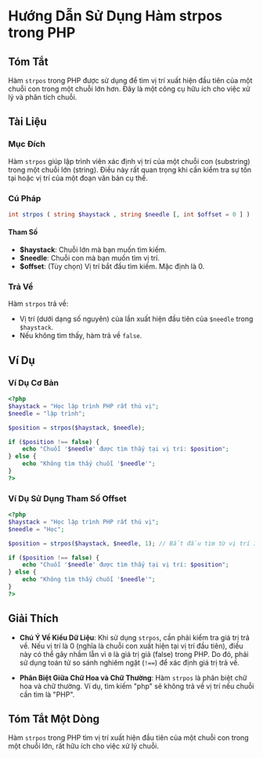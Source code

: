 <!--
Meta Description: # Hướng Dẫn Sử Dụng Hàm strpos trong PHP ## Tóm Tắt Hàm `strpos` trong PHP được sử dụng để tìm vị trí xuất hiện đầu tiên của một chuỗi con trong một c...
Meta Keywords: chuỗi, php, tìm, trí, needle
-->

# Hướng Dẫn Sử Dụng Hàm strpos trong PHP

## Tóm Tắt
Hàm `strpos` trong PHP được sử dụng để tìm vị trí xuất hiện đầu tiên của một chuỗi con trong một chuỗi lớn hơn. Đây là một công cụ hữu ích cho việc xử lý và phân tích chuỗi.

## Tài Liệu
### Mục Đích
Hàm `strpos` giúp lập trình viên xác định vị trí của một chuỗi con (substring) trong một chuỗi lớn (string). Điều này rất quan trọng khi cần kiểm tra sự tồn tại hoặc vị trí của một đoạn văn bản cụ thể.

### Cú Pháp
```php
int strpos ( string $haystack , string $needle [, int $offset = 0 ] )
```

#### Tham Số
- **$haystack**: Chuỗi lớn mà bạn muốn tìm kiếm.
- **$needle**: Chuỗi con mà bạn muốn tìm vị trí.
- **$offset**: (Tùy chọn) Vị trí bắt đầu tìm kiếm. Mặc định là 0.

### Trả Về
Hàm `strpos` trả về:
- Vị trí (dưới dạng số nguyên) của lần xuất hiện đầu tiên của `$needle` trong `$haystack`. 
- Nếu không tìm thấy, hàm trả về `false`.

## Ví Dụ
### Ví Dụ Cơ Bản
```php
<?php
$haystack = "Học lập trình PHP rất thú vị";
$needle = "lập trình";

$position = strpos($haystack, $needle);

if ($position !== false) {
    echo "Chuỗi '$needle' được tìm thấy tại vị trí: $position";
} else {
    echo "Không tìm thấy chuỗi '$needle'";
}
?>
```

### Ví Dụ Sử Dụng Tham Số Offset
```php
<?php
$haystack = "Học lập trình PHP rất thú vị";
$needle = "Học";

$position = strpos($haystack, $needle, 1); // Bắt đầu tìm từ vị trí 1

if ($position !== false) {
    echo "Chuỗi '$needle' được tìm thấy tại vị trí: $position";
} else {
    echo "Không tìm thấy chuỗi '$needle'";
}
?>
```

## Giải Thích
- **Chú Ý Về Kiểu Dữ Liệu**: Khi sử dụng `strpos`, cần phải kiểm tra giá trị trả về. Nếu vị trí là 0 (nghĩa là chuỗi con xuất hiện tại vị trí đầu tiên), điều này có thể gây nhầm lẫn vì `0` là giá trị giả (false) trong PHP. Do đó, phải sử dụng toán tử so sánh nghiêm ngặt (`!==`) để xác định giá trị trả về.
  
- **Phân Biệt Giữa Chữ Hoa và Chữ Thường**: Hàm `strpos` là phân biệt chữ hoa và chữ thường. Ví dụ, tìm kiếm "php" sẽ không trả về vị trí nếu chuỗi cần tìm là "PHP".

## Tóm Tắt Một Dòng
Hàm `strpos` trong PHP tìm vị trí xuất hiện đầu tiên của một chuỗi con trong một chuỗi lớn, rất hữu ích cho việc xử lý chuỗi.